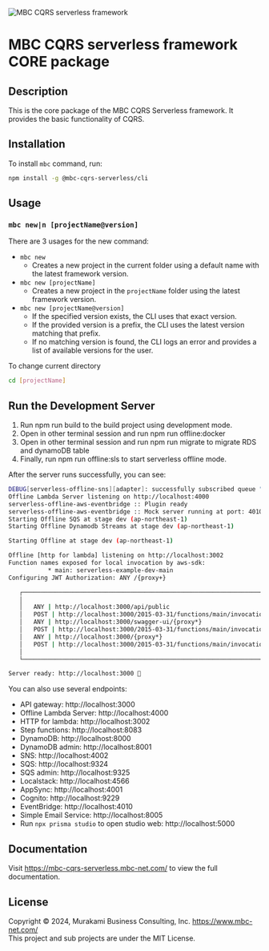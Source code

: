 ![MBC CQRS serverless framework](https://mbc-cqrs-serverless.mbc-net.com/img/mbc-cqrs-serverless.png)

# MBC CQRS serverless framework CORE package

## Description

This is the core package of the MBC CQRS Serverless framework. It provides the basic functionality of CQRS.

## Installation

To install `mbc` command, run:

```bash
npm install -g @mbc-cqrs-serverless/cli
```

## Usage

### `mbc new|n [projectName@version]`

There are 3 usages for the new command:

- `mbc new`
    - Creates a new project in the current folder using a default name with the latest framework version.
- `mbc new [projectName]`
    - Creates a new project in the `projectName` folder using the latest framework version.
- `mbc new [projectName@version]`
    - If the specified version exists, the CLI uses that exact version.
    - If the provided version is a prefix, the CLI uses the latest version matching that prefix.
    - If no matching version is found, the CLI logs an error and provides a list of available versions for the user.

To change current directory

```bash
cd [projectName]
```

## Run the Development Server
1. Run npm run build to the build project using development mode.
2. Open in other terminal session and run npm run offline:docker
3. Open in other terminal session and run npm run migrate to migrate RDS and dynamoDB table
4. Finally, run npm run offline:sls to start serverless offline mode.

After the server runs successfully, you can see:

```bash
DEBUG[serverless-offline-sns][adapter]: successfully subscribed queue "http://localhost:9324/101010101010/notification-queue" to topic: "arn:aws:sns:ap-northeast-1:101010101010:MySnsTopic"
Offline Lambda Server listening on http://localhost:4000
serverless-offline-aws-eventbridge :: Plugin ready
serverless-offline-aws-eventbridge :: Mock server running at port: 4010
Starting Offline SQS at stage dev (ap-northeast-1)
Starting Offline Dynamodb Streams at stage dev (ap-northeast-1)

Starting Offline at stage dev (ap-northeast-1)

Offline [http for lambda] listening on http://localhost:3002
Function names exposed for local invocation by aws-sdk:
           * main: serverless-example-dev-main
Configuring JWT Authorization: ANY /{proxy+}

   ┌────────────────────────────────────────────────────────────────────────┐
   │                                                                        │
   │   ANY | http://localhost:3000/api/public                               │
   │   POST | http://localhost:3000/2015-03-31/functions/main/invocations   │
   │   ANY | http://localhost:3000/swagger-ui/{proxy*}                      │
   │   POST | http://localhost:3000/2015-03-31/functions/main/invocations   │
   │   ANY | http://localhost:3000/{proxy*}                                 │
   │   POST | http://localhost:3000/2015-03-31/functions/main/invocations   │
   │                                                                        │
   └────────────────────────────────────────────────────────────────────────┘

Server ready: http://localhost:3000 🚀
```

You can also use several endpoints:

- API gateway: http://localhost:3000
- Offline Lambda Server: http://localhost:4000
- HTTP for lambda: http://localhost:3002
- Step functions: http://localhost:8083
- DynamoDB: http://localhost:8000
- DynamoDB admin: http://localhost:8001
- SNS: http://localhost:4002
- SQS: http://localhost:9324
- SQS admin: http://localhost:9325
- Localstack: http://localhost:4566
- AppSync: http://localhost:4001
- Cognito: http://localhost:9229
- EventBridge: http://localhost:4010
- Simple Email Service: http://localhost:8005
- Run `npx prisma studio` to open studio web: http://localhost:5000


## Documentation

Visit https://mbc-cqrs-serverless.mbc-net.com/ to view the full documentation.

## License

Copyright &copy; 2024, Murakami Business Consulting, Inc. https://www.mbc-net.com/  
This project and sub projects are under the MIT License.
